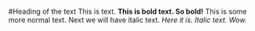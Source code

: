 #Heading of the text
This is text. **This is bold text. So bold!**
This is some more normal text. Next we will have 
italic text. *Here it is. Italic text. Wow.*
